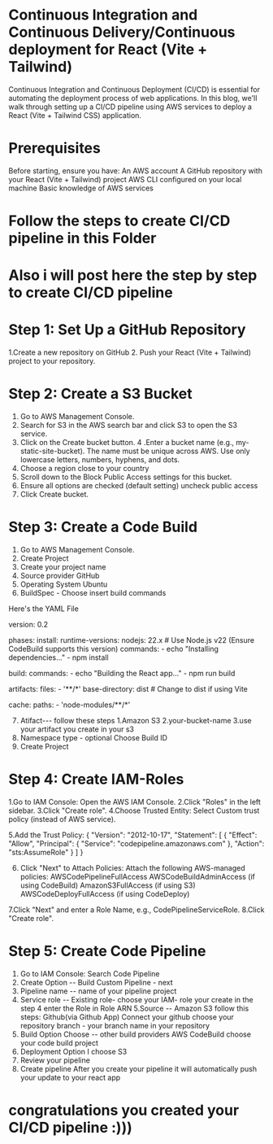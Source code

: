 # Continuous Integration and Continuous Delivery/Continuous deployment for React (Vite + Tailwind) 

Continuous Integration and Continuous Deployment (CI/CD) is essential for automating the deployment process of web applications. In this blog, we'll walk through setting up a CI/CD pipeline using AWS services to deploy a React (Vite + Tailwind CSS) application.

# Prerequisites

Before starting, ensure you have:
An AWS account
A GitHub repository with your React (Vite + Tailwind) project
AWS CLI configured on your local machine
Basic knowledge of AWS services

# Follow the steps to create CI/CD pipeline in this Folder 
# Also i will post here the step by step to create CI/CD pipeline

# Step 1: Set Up a GitHub Repository

1.Create a new repository on GitHub 
2. Push your React (Vite + Tailwind) project to your repository.

# Step 2: Create a S3 Bucket

1. Go to AWS Management Console.
2. Search for S3 in the AWS search bar and click S3 to open the S3 service.
3. Click on the Create bucket button.
4 .Enter a bucket name (e.g., my-static-site-bucket).
  The name must be unique across AWS.
  Use only lowercase letters, numbers, hyphens, and dots.
5. Choose a region close to your country
6. Scroll down to the Block Public Access settings for this bucket.
7. Ensure all  options are checked (default setting)
   uncheck public access
8. Click Create bucket.

# Step 3: Create a Code Build

1. Go to AWS Management Console.
2. Create Project
3. Create your project name
4. Source provider GitHub
5. Operating System
   Ubuntu
6. BuildSpec - Choose insert build commands

Here's the YAML File

  version: 0.2

phases:
  install:
    runtime-versions:
      nodejs: 22.x  # Use Node.js v22 (Ensure CodeBuild supports this version)
    commands:
      - echo "Installing dependencies..."
      - npm install

  build:
    commands:
      - echo "Building the React app..."
      - npm run build

artifacts:
  files:
    - '**/*'
  base-directory: dist  # Change to dist if using Vite
  
  cache:
    paths:
      - 'node-modules/**/*'


7. Atifact--- follow these steps
   1.Amazon S3
   2.your-bucket-name
   3.use your artifact you create in your s3
8. Namespace type - optional
   Choose Build ID
9. Create Project

# Step 4: Create IAM-Roles

1.Go to IAM Console: Open the AWS IAM Console.
2.Click "Roles" in the left sidebar.
3.Click "Create role".
4.Choose Trusted Entity:
  Select Custom trust policy (instead of AWS service).

5.Add the Trust Policy:
{
  "Version": "2012-10-17",
  "Statement": [
    {
      "Effect": "Allow",
      "Principal": { "Service": "codepipeline.amazonaws.com" },
      "Action": "sts:AssumeRole"
    }
  ]
}




6. Click "Next" to Attach Policies:
  Attach the following AWS-managed policies:
  AWSCodePipelineFullAccess
  AWSCodeBuildAdminAccess (if using CodeBuild)
  AmazonS3FullAccess (if using S3)
  AWSCodeDeployFullAccess (if using CodeDeploy)
  
7.Click "Next" and enter a Role Name, e.g., CodePipelineServiceRole.
8.Click "Create role".


# Step 5: Create Code Pipeline

1. Go to IAM Console: Search Code Pipeline
2. Create Option -- Build Custom Pipeline - next
3. Pipeline name -- name of your pipeline project
4. Service role -- Existing role- choose your IAM- role your create in the step 4
   enter the Role in Role ARN
5.Source -- Amazon S3 follow this steps:
   Github(via Github App)
   Connect your github
   choose your repository
   branch - your branch name in your repository
6. Build Option
   Choose -- other build providers
   AWS CodeBuild
   choose your code build project
7. Deployment Option
    I choose S3
8. Review your pipeline
9. Create pipeline
After you create your pipeline it will automatically push your update to your react app

# congratulations you created your CI/CD pipeline :)))


   
   







